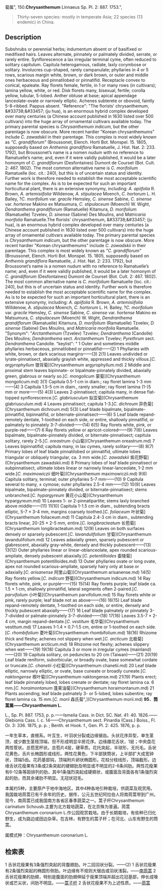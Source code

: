 菊属",
150.**Chrysanthemum** Linnaeus Sp. Pl. 2: 887. 1753.",

> Thirty-seven species: mostly in temperate Asia; 22 species (13 endemic) in China.

## Description
Subshrubs or perennial herbs; indumentum absent or of basifixed or medifixed hairs. Leaves alternate, pinnately or palmately divided, serrate, or rarely entire. Synflorescence a lax irregular terminal cyme, often reduced to solitary capitulum. Capitula heterogamous, radiate, laxly corymbose or solitary. Involucres cup-shaped, rarely campanulate; phyllaries in 4 or 5 rows, scarious margin white, brown, or dark brown, or outer and middle ones herbaceous and pinnatilobed or pinnatifid. Receptacle convex to conical, epaleate. Ray florets female, fertile, in 1 or many rows (in cultivars); lamina yellow, white, or red. Disk florets many, bisexual, fertile; corolla yellow, tubular, 5-lobed. Anther obtuse at base; apical appendage lanceolate-ovate or narrowly elliptic. Achenes subterete or obovoid, faintly 5-8-ribbed. Pappus absent.
  "Reference": "The florists’ chrysanthemum, &amp;#33738;&amp;#33457; (ju hua), is an enormous hybrid complex developed over many centuries (a Chinese account published in 1630 listed over 500 cultivars) into the huge array of ornamental cultivars available today. The primary parental species is *Chrysanthemum indicum*, but the other parentage is now obscure. More recent hardier \"Korean chrysanthemums\" include *C. zawadskii* in their parentage. This complex is most widely known as *\"C. grandiflorum\"* (Broussonet, Elench. Horti Bot. Monspel. 15. 1805, supposedly based on *Anthemis grandiflora* Ramatuelle, J. Hist. Nat. 2: 233. 1792), but Broussonet’s name is a nomen nudum with no reference to Ramatuelle’s name; and, even if it were validly published, it would be a later homonym of *C. grandiflorum* (Desfontaines) Dumont de Courset (Bot. Cult. 2: 467. 1802). The most common alternative name is *C. morifolium* Ramatuelle (loc. cit.: 240), but this is of uncertain status and identity. Further work is therefore needed to establish the most acceptable scientific name for the complex. As is to be expected for such an important horticultural plant, there is an extensive synonymy, including: *A. apiifolia* R. Brown, *A. artemisiifolia* Willdenow, *A. stipulacea* Moench, *C. hortorum* L. H. Bailey, ?*C. morifolium* var. *gracile* Hemsley, *C. sinense* Sabine, *C. sinense* var. *hortense* Makino ex Matsumura, *C. stipulaceum* (Moench) W. Wight, *Dendranthema grandiflorum* (Ramatuelle) Kitamura, *D. morifolium* (Ramatuelle) Tzvelev, *D. sinense* (Sabine) Des Moulins, and *Matricaria morifolia* Ramatuelle.The florists’ chrysanthemum, &amp;#33738;&amp;#33457; (ju hua), is an enormous hybrid complex developed over many centuries (a Chinese account published in 1630 listed over 500 cultivars) into the huge array of ornamental cultivars available today. The primary parental species is *Chrysanthemum indicum*, but the other parentage is now obscure. More recent hardier \"Korean chrysanthemums\" include *C. zawadskii* in their parentage. This complex is most widely known as *\"C. grandiflorum\"* (Broussonet, Elench. Horti Bot. Monspel. 15. 1805, supposedly based on *Anthemis grandiflora* Ramatuelle, J. Hist. Nat. 2: 233. 1792), but Broussonet’s name is a nomen nudum with no reference to Ramatuelle’s name; and, even if it were validly published, it would be a later homonym of *C. grandiflorum* (Desfontaines) Dumont de Courset (Bot. Cult. 2: 467. 1802). The most common alternative name is *C. morifolium* Ramatuelle (loc. cit.: 240), but this is of uncertain status and identity. Further work is therefore needed to establish the most acceptable scientific name for the complex. As is to be expected for such an important horticultural plant, there is an extensive synonymy, including: *A. apiifolia* R. Brown, *A. artemisiifolia* Willdenow, *A. stipulacea* Moench, *C. hortorum* L. H. Bailey, ?*C. morifolium* var. *gracile* Hemsley, *C. sinense* Sabine, *C. sinense* var. *hortense* Makino ex Matsumura, *C. stipulaceum* (Moench) W. Wight, *Dendranthema grandiflorum* (Ramatuelle) Kitamura, *D. morifolium* (Ramatuelle) Tzvelev, *D. sinense* (Sabine) Des Moulins, and *Matricaria morifolia* Ramatuelle.
  "Synonym": "*Arctanthemum* (Tzvelev) Tzvelev; *Dendranthema* (Candolle) Des Moulins; *Dendranthema* sect. *Arctanthemum* Tzvelev; *Pyrethrum* sect. *Dendranthema* Candolle.
  "keylist": "
1 Outer and sometimes middle phyllaries herbaceous, pinnatilobed or pinnatifid——(2)
1 Phyllaries with white, brown, or dark scarious margins——(3)
2(1) Leaves undivided or lyrate-pinnatisect, abaxially grayish white, appressed and thickly villous.[*C. argyrophyllum* 银背菊](Chrysanthemum argyrophyllum.md)
2 Middle and proximal stem leaves bipinnate- or bipalmate-pinnately divided, abaxially green, glabrous or nearly so.[*C. mongolicum* 蒙菊](Chrysanthemum mongolicum.md)
3(1) Capitula 0.5-1 cm in diam.; ray floret lamina 1-3 mm——(4)
3 Capitula 1.5-5 cm in diam., rarely smaller; ray floret lamina (1-)5 mm or more——(5)
4(3) Leaves 2-pinnatisect; capitula many, in dense flat-topped synflorescence.[*C. glabriusculum* 拟亚菊](Chrysanthemum glabriusculum.md)
4 Leaves pinnatisect; capitula 1-3.[*C. dichroum* 异色菊](Chrysanthemum dichroum.md)
5(3) Leaf blade bipalmate, bipalmate-pinnatifid, bipinnatifid, or biternate-pinnatisect——(6)
5 Leaf blade repand-remotely dentate, 1-toothed on each side, or entire, shallowly pinnatifid, or palmately to pinnately 3-7-divided——(14)
6(5) Ray florets white, pink, or purple-red——(7)
6 Ray florets yellow or apricot-colored——(9)
7(6) Leaves bipalmate, bipalmate-pinnately divided, or biternate-pinnatisect; capitula solitary, rarely 2-5.[*C. oreastrum* 小山菊](Chrysanthemum oreastrum.md)
7 Leaves bipinnatifid; capitula many, in lax cymes, rarely solitary——(8)
8(7) Primary lobes of leaf blade pinnatilobed or pinnatifid, ultimate lobes triangular or obliquely triangular, ca. 3 mm wide.[*C. zawadskii* 紫花野菊](Chrysanthemum zawadskii.md)
8 Primary lobes of leaf blade pinnatisect or subpinnatisect, ultimate lobes linear or narrowly linear-lanceolate, 1-2 mm wide.[*C. maximowiczii* 细叶菊](Chrysanthemum maximowiczii.md)
9(6) Capitula solitary, terminal; outer phyllaries 5-7 mm——(10)
9 Capitula several to many, ± cymose; outer phyllaries 2.5-4 mm——(12)
10(9) Leaves bipalmate, bipalmate-pinnately divided, or biternate-pinnatisect; stems unbranched.[*C. hypargyreum* 黄花小山菊](Chrysanthemum hypargyreum.md)
10 Leaves 1- or 2-pinnatipartite; stems laxly branched above middle——(11)
11(10) Capitula 1-1.5 cm in diam., subtending bracts elliptic, 5-7 × 3-4 mm, margins coarsely toothed.[*C. foliaceum* 叶状菊](Chrysanthemum foliaceum.md)
11 Capitula 2.4-3 cm in diam., subtending bracts linear, 20-25 × 2-5 mm, entire.[*C. longibracteatum* 长苞菊](Chrysanthemum longibracteatum.md)
12(9) Leaves on both surfaces densely or sparsely pubescent.[*C. lavandulifolium* 甘菊](Chrysanthemum lavandulifolium.md)
12 Leaves adaxially green, sparsely pubescent or glabrescent, abaxially gray-white, densely and thickly pubescent——(13)
13(12) Outer phyllaries linear or linear-oblanceolate, apex rounded scarious-ampliate, densely pubescent abaxially.[*C. potentilloides* 委陵菊](Chrysanthemum potentilloides.md)
13 Outer phyllaries ovate or long ovate, apex not rounded scarious-ampliate, sparsely hairy only at base or adaxially.[*C. arisanense* 阿里山菊](Chrysanthemum arisanense.md)
14(5) Ray florets yellow.[*C. indicum* 野菊](Chrysanthemum indicum.md)
14 Ray florets white, pink, or purple——(15)
15(14) Ray florets purple; leaf blade ca. 1.5 × 1 cm, shallowly pinnatifid, lateral segments often 2-paired.[*C. parvifolium* 小叶菊](Chrysanthemum parvifolium.md)
15 Ray florets white or pink, rarely purple; leaf blade not as above——(16)
16(15) Leaf blade repand-remotely dentate, 1-toothed on each side, or entire, densely and thickly pubescent abaxially——(17)
16 Leaf blade palmately or pinnately 3-7-divided or palmate-pinnately 3-7-divided——(18)
17(16) Leaves 3.5-7 × 2-4 cm, margin repand-dentate.[*C. vestitum* 毛华菊](Chrysanthemum vestitum.md)
17 Leaves 1-1.4 × 0.7-1.5 cm, entire or 1-toothed on each side.[*C. rhombifolium* 菱叶菊](Chrysanthemum rhombifolium.md)
18(16) Rhizome thick and fleshy; achenes not slippery when wet.[*C. arcticum* 北极菊](Chrysanthemum arcticum.md)
18 Rhizome not fleshy; achenes slippery when wet——(19)
19(18) Capitula 3 or more in irregular cymes (mainland)——(20)
19 Capitula solitary, on peduncles to 20 cm (Taiwan)——(21)
20(19) Leaf blade reniform, suborbicular, or broadly ovate, base somewhat cordate or truncate.[*C. chanetii* 小红菊](Chrysanthemum chanetii.md)
20 Leaf blade elliptic, narrowly elliptic, or ovate, base cuneate or broadly cuneate.[*C. naktongense* 楔叶菊](Chrysanthemum naktongense.md)
21(19) Plants erect; leaf blade pinnately lobed, lobes crenate or dentate; ray floret lamina ca. 6 mm.[*C. horaimontanum* 蓬莱油菊](Chrysanthemum horaimontanum.md)
21 Plants ascending; leaf blade palmately 3- or 5-lobed, lobes subentire; ray floret lamina ca. 15 mm.[*C. morii* 森氏菊",](Chrysanthemum morii.md)
**95．筒蒿属——Chrysanthemum L.**

L., Sp. Pl. 887. 1753, p. p.——Ismelia Cass. in Dict. SC. Nat. 41: 40. 1826.——Glebionis Cass. l. c. 14——Chrysanthemum sect. Pinardia (Cass.) Boiss., Fl. Or. 3: 336. 1875, p. p. ; Benth. et Hook. f., Gen. Pl. 2: 425. 1876, p. p.

一年生草本，直根系。叶互生，叶羽状分裂或边缘锯齿。头状花序异型，单生茎顶，或少数生茎枝顶端，但不形成明显伞房花序。边缘雌花舌状，1层；中央盘花两性管状。总苞宽杯状。总苞片4层，硬草质。花托突起，半球形，无托毛。舌状花黄色，舌片长椭圆形或线形。两性花黄色，下半部狭筒状，上半部扩大成宽钟状，顶端5齿。花药基部钝，顶端附片卵状椭圆形。花柱分枝线形，顶端截形。边缘舌状花瘦果有3条或2条突起的硬翅肋及明显或不明显的2-6条间肋。两性花瘦果有6-12条等距排列的肋，其中1条强烈突起成硬翅状，或腹面及背面各有1条强烈突起的肋，而其余诸肋不明显。无冠状冠毛。

本属约5种，主要原产于地中海地区。其中4种各地引种栽培，供蔬菜及观赏用。我国栽培茼蒿已有千余年的历史。据传，公元五世纪阿拉伯人将南茼蒿带到广州。现今，南茼蒿已成我国南方各省区春季蔬菜之一。蒿子杆Chrysanthemum carinatum Schousb.主要为北方栽培蔬菜，在北京殊为普遍。茼蒿Chrysanthemum coronarium L.作公园观赏栽培。由于长期栽培，有些种已归化野生，成为路边或田边杂草。在吉林，有野生的蒿子杆；在河北、山东有野生的筒蒿。

属模式种：Chrysanthemum coronarium L.

## 检索表

1 舌状花瘦果有3条强烈突起的背腹翅肋。叶二回羽状分裂。——(2)
1 舌状花瘦果有2条强烈突起的椭圆形侧肋。叶边缘有不规则大锯齿或羽状浅裂。——[南茼蒿](Chrysanthemum%20segetum.md)
2 舌状花瘦果的肋翅，特别是腹面的肋翅伸延于瘦果顶端并超出花冠基部，伸长成喙状或芒尖状，间肋不明显。——[蒿子杆](Chrysanthemum%20carinatum.md)
2 舌状花瘦果不为上述性质。——[茼蒿](Chrysanthemum%20coronarium.md)
